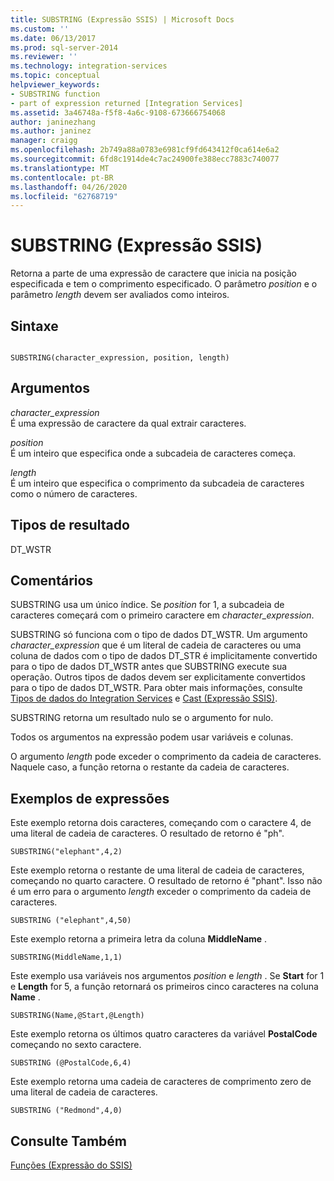 ```yaml
---
title: SUBSTRING (Expressão SSIS) | Microsoft Docs
ms.custom: ''
ms.date: 06/13/2017
ms.prod: sql-server-2014
ms.reviewer: ''
ms.technology: integration-services
ms.topic: conceptual
helpviewer_keywords:
- SUBSTRING function
- part of expression returned [Integration Services]
ms.assetid: 3a46748a-f5f8-4a6c-9108-673666754068
author: janinezhang
ms.author: janinez
manager: craigg
ms.openlocfilehash: 2b749a88a0783e6981cf9fd643412f0ca614e6a2
ms.sourcegitcommit: 6fd8c1914de4c7ac24900fe388ecc7883c740077
ms.translationtype: MT
ms.contentlocale: pt-BR
ms.lasthandoff: 04/26/2020
ms.locfileid: "62768719"
---
```

# <a name="substring-ssis-expression"></a>SUBSTRING (Expressão SSIS)
  Retorna a parte de uma expressão de caractere que inicia na posição especificada e tem o comprimento especificado. O parâmetro *position* e o parâmetro *length* devem ser avaliados como inteiros.  
  
## <a name="syntax"></a>Sintaxe  
  
```  
  
SUBSTRING(character_expression, position, length)  
```  
  
## <a name="arguments"></a>Argumentos  
 *character_expression*  
 É uma expressão de caractere da qual extrair caracteres.  
  
 *position*  
 É um inteiro que especifica onde a subcadeia de caracteres começa.  
  
 *length*  
 É um inteiro que especifica o comprimento da subcadeia de caracteres como o número de caracteres.  
  
## <a name="result-types"></a>Tipos de resultado  
 DT_WSTR  
  
## <a name="remarks"></a>Comentários  
 SUBSTRING usa um único índice. Se *position* for 1, a subcadeia de caracteres começará com o primeiro caractere em *character_expression*.  
  
 SUBSTRING só funciona com o tipo de dados DT_WSTR. Um argumento *character_expression* que é um literal de cadeia de caracteres ou uma coluna de dados com o tipo de dados DT_STR é implicitamente convertido para o tipo de dados DT_WSTR antes que SUBSTRING execute sua operação. Outros tipos de dados devem ser explicitamente convertidos para o tipo de dados DT_WSTR. Para obter mais informações, consulte [Tipos de dados do Integration Services](../data-flow/integration-services-data-types.md) e [Cast &#40;Expressão SSIS&#41;](cast-ssis-expression.md).  
  
 SUBSTRING retorna um resultado nulo se o argumento for nulo.  
  
 Todos os argumentos na expressão podem usar variáveis e colunas.  
  
 O argumento *length* pode exceder o comprimento da cadeia de caracteres. Naquele caso, a função retorna o restante da cadeia de caracteres.  
  
## <a name="expression-examples"></a>Exemplos de expressões  
 Este exemplo retorna dois caracteres, começando com o caractere 4, de uma literal de cadeia de caracteres. O resultado de retorno é "ph".  
  
```  
SUBSTRING("elephant",4,2)  
```  
  
 Este exemplo retorna o restante de uma literal de cadeia de caracteres, começando no quarto caractere. O resultado de retorno é "phant". Isso não é um erro para o argumento *length* exceder o comprimento da cadeia de caracteres.  
  
```  
SUBSTRING ("elephant",4,50)  
```  
  
 Este exemplo retorna a primeira letra da coluna **MiddleName** .  
  
```  
SUBSTRING(MiddleName,1,1)  
```  
  
 Este exemplo usa variáveis nos argumentos *position* e *length* . Se **Start** for 1 e **Length** for 5, a função retornará os primeiros cinco caracteres na coluna **Name** .  
  
```  
SUBSTRING(Name,@Start,@Length)  
```  
  
 Este exemplo retorna os últimos quatro caracteres da variável **PostalCode** começando no sexto caractere.  
  
```  
SUBSTRING (@PostalCode,6,4)  
```  
  
 Este exemplo retorna uma cadeia de caracteres de comprimento zero de uma literal de cadeia de caracteres.  
  
```  
SUBSTRING ("Redmond",4,0)  
```  
  
## <a name="see-also"></a>Consulte Também  
 [Funções &#40;Expressão do SSIS&#41;](functions-ssis-expression.md)  
  
  
